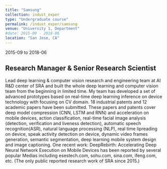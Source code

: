 ```yaml
---
title: "Samsung"
collection: indust_exper
type: "Undergraduate course"
permalink: /indust_exper/samsung
venue: "University 1, Department"
#date: 2015-09 - 2018-06
location: "San Jose, CA"
---
```

2015-09 to 2018-06

Research Manager & Senior Research Scientist
------
Lead deep learning & computer vision research and engineering team at AI R&D center of SRA and built the whole deep learning and computer vision team from the beginning in limited time. My team has developed a set of advanced prototypes based on real-time deep learning inference on device technology with focusing on CV domain. 18 industrial patents and 12 academic papers have been submitted. These papers and patents cover deep model compression (CNN, LSTM and RNN) and acceleration on mobile devices, action classification, real-time facial image analysis (detection, verification and liveness detection), automatic speech recognition(ASR), natural language processing (NLP), real time lipreading on device, speak activity detection on device, dynamic video frames generation, semantic segmentation, deep learning mobile system design and image captioning.
One recent work: DeepRebirth: Accelerating Deep Neural Network Execution on Mobile Devices has been reported by several popular Medias including esestech.com, sohu.com, sina.com, ifeng.com, etc. (The only public reported research work of SRA since 2015.)


